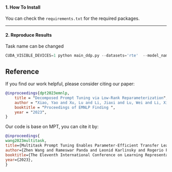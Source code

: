 #### 1. How To Install

You can check the `requirements.txt` for the required packages.

****

#### 2. Reproduce Results
Task name can be changed

```python
CUDA_VISIBLE_DEVICES=1 python main_ddp.py --datasets='rte'  --model_name=t5-base --enc_prompt_tokens 100 -ts 16 -e 100 --bottle_neck 10
```

## Reference
If you find our work helpful, please consider citing our paper:
```bibtex
@inproceedings{dpt2023emnlp,
    title = "Decomposed Prompt Tuning via Low-Rank Reparameterization",
    author = "Xiao, Yao and Xu, Lu and Li, Jiaxi and Lu, Wei and Li, Xiaoli",
    booktitle = "Proceedings of EMNLP Finding ",
    year = "2023",
}
```
Our code is base on MPT, you can cite it by:
```bibtex
@inproceedings{
wang2023multitask,
title={Multitask Prompt Tuning Enables Parameter-Efficient Transfer Learning},
author={Zhen Wang and Rameswar Panda and Leonid Karlinsky and Rogerio Feris and Huan Sun and Yoon Kim},
booktitle={The Eleventh International Conference on Learning Representations },
year={2023},
}
```
